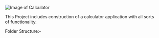 ![Image of Calculator](https://octodex.github.com/Devishakti2230/LnT_MiniProject_2021/images/png-clipart-scientific-calculator-casio-graphic-calculators-calculator-input-methods-calculator-s-electronics-calculator.png)

This Project includes construction of a calculator application with all sorts of functionality.

Folder Structure:-


